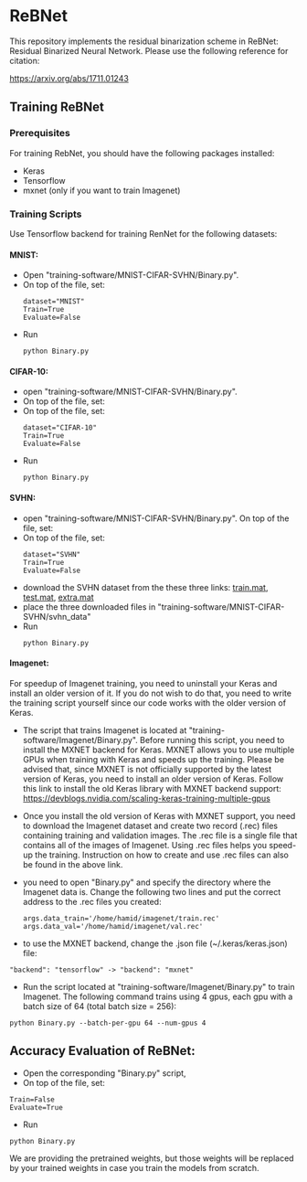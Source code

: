 # ReBNet
This repository implements the residual binarization scheme in ReBNet: Residual Binarized Neural Network. Please use the following reference for citation:

https://arxiv.org/abs/1711.01243

## Training ReBNet
### Prerequisites
For training RebNet, you should have the following packages installed:
  * Keras
  * Tensorflow
  * mxnet (only if you want to train Imagenet)
### Training Scripts
Use Tensorflow backend for training RenNet for the following datasets:
  #### MNIST:
   * Open "training-software/MNIST-CIFAR-SVHN/Binary.py". 
   * On top of the file, set:
     ```
     dataset="MNIST"
     Train=True
     Evaluate=False
     ``` 
   * Run 
     ```
     python Binary.py
     ```
  #### CIFAR-10:
   * open "training-software/MNIST-CIFAR-SVHN/Binary.py". 
   * On top of the file, set:
   * On top of the file, set:
     ```
     dataset="CIFAR-10"
     Train=True
     Evaluate=False
     ``` 
   * Run 
     ```
     python Binary.py
     ```
  #### SVHN:
   * open "training-software/MNIST-CIFAR-SVHN/Binary.py". 
   On top of the file, set:
   * On top of the file, set:
     ```
     dataset="SVHN"
     Train=True
     Evaluate=False
     ``` 
   * download the SVHN dataset from the these three links: [train.mat](http://ufldl.stanford.edu/housenumbers/train_32x32.mat), [test.mat](http://ufldl.stanford.edu/housenumbers/test_32x32.mat), [extra.mat](http://ufldl.stanford.edu/housenumbers/extra_32x32.mat)
   * place the three downloaded files in "training-software/MNIST-CIFAR-SVHN/svhn_data"
   * Run 
     ```
     python Binary.py
     ```

 #### Imagenet:
  For speedup of Imagenet training, you need to uninstall your Keras and install an older version of it.
  If you do not wish to do that, you need to write the training script yourself since our code works with the older version of Keras.

  * The script that trains Imagenet is located at "training-software/Imagenet/Binary.py". Before running this script, you need to install the MXNET backend for Keras. MXNET allows you to use multiple GPUs when training with Keras and speeds up the training. Please be advised that, since MXNET is not officially supported by the latest version of Keras, you need to install an older version of Keras. Follow this link to install the old Keras library with MXNET backend support: https://devblogs.nvidia.com/scaling-keras-training-multiple-gpus

   

  * Once you install the old version of Keras with MXNET support, you need to download the Imagenet dataset and create two record (.rec) files containing training and validation images. The .rec file is a single file that contains all of the images of Imagenet. Using .rec files helps you speed-up the training. Instruction on how to create and use .rec files can also be found in the above link.
  
  * you need to open "Binary.py" and specify the directory where the Imagenet data is. Change the following two lines and put the correct address to the .rec files you created:
    ```
    args.data_train='/home/hamid/imagenet/train.rec'
    args.data_val='/home/hamid/imagenet/val.rec'
    ``` 

  * to use the MXNET backend, change the .json file (~/.keras/keras.json) file: 
  ```
  "backend": "tensorflow" -> "backend": "mxnet"
  ```

  * Run the script located at "training-software/Imagenet/Binary.py" to train Imagenet. The following command trains using 4 gpus, each gpu with a batch size of 64  (total batch size = 256):
   ```
   python Binary.py --batch-per-gpu 64 --num-gpus 4
   ```

## Accuracy Evaluation of ReBNet:
  * Open the corresponding "Binary.py" script, 
  * On top of the file, set:
  ```
  Train=False
  Evaluate=True
  ```
  * Run 
  ```
  python Binary.py
  ```
  We are providing the pretrained weights, but those weights will be replaced by your trained weights in case you train the models from scratch.



